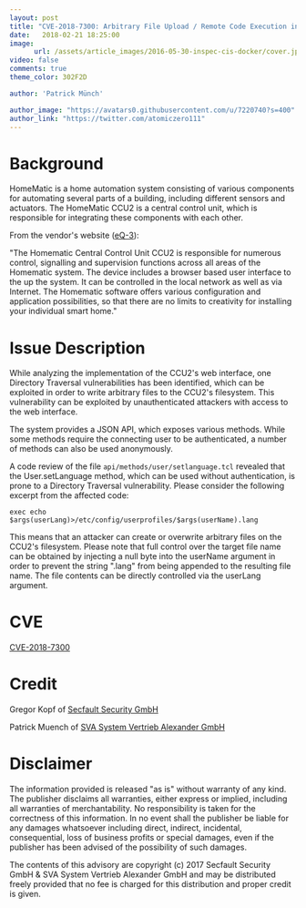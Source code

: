 ```yaml
---
layout: post
title: "CVE-2018-7300: Arbitrary File Upload / Remote Code Execution in HomeMatic CCU2"
date:   2018-02-21 18:25:00
image:
      url: /assets/article_images/2016-05-30-inspec-cis-docker/cover.jpeg
video: false
comments: true
theme_color: 302F2D

author: 'Patrick Münch'

author_image: "https://avatars0.githubusercontent.com/u/7220740?s=400"
author_link: "https://twitter.com/atomiczero111"
---
```


# Background

HomeMatic is a home automation system consisting of various components for automating several parts of a building, including different sensors and actuators. The HomeMatic CCU2 is a central control unit, which is responsible for integrating these components with each other.

From the vendor's website ([eQ-3](http://www.eq-3.de/produkte/homematic/zentralen-und-gateways.html)):

"The Homematic Central Control Unit CCU2 is responsible for numerous control, signalling and supervision functions across all areas of the Homematic system. The device includes a browser based user interface to the up the system. It can be controlled in the local network as well as via Internet. The Homematic software offers various configuration and application possibilities, so that there are no limits to creativity for installing your individual smart home."

# Issue Description

While analyzing the implementation of the CCU2's web interface, one Directory Traversal vulnerabilities has been identified, which can be exploited in order to write arbitrary files to the CCU2's filesystem. This vulnerability can be exploited by unauthenticated attackers with access to the web interface.

The system provides a JSON API, which exposes various methods. While some methods require the connecting user to be authenticated, a number of methods can also be used anonymously.

A code review of the file `api/methods/user/setlanguage.tcl` revealed that the User.setLanguage method, which can be used without authentication, is prone to a Directory Traversal vulnerability. Please consider the following excerpt from the affected code:

```
exec echo $args(userLang)>/etc/config/userprofiles/$args(userName).lang
```

This means that an attacker can create or overwrite arbitrary files on the CCU2's filesystem. Please note that full control over the target file name can be obtained by injecting a null byte into the userName argument in order to prevent the string ".lang" from being appended to the resulting file name. The file contents can be directly controlled via the userLang argument.

# CVE

[CVE-2018-7300](https://cve.mitre.org/cgi-bin/cvename.cgi?name=CVE-2018-7300)

# Credit

Gregor Kopf of [Secfault Security GmbH](https://secfault-security.com)

Patrick Muench of [SVA System Vertrieb Alexander GmbH](https://www.sva.de)

# Disclaimer

The information provided is released "as is" without warranty of any kind. The publisher disclaims all warranties, either express or implied, including all warranties of merchantability. No responsibility is taken for the correctness of this information. In no event shall the publisher be liable for any damages whatsoever including direct, indirect, incidental, consequential, loss of business profits or special damages, even if the publisher has been advised of the possibility of such damages.

The contents of this advisory are copyright (c) 2017 Secfault Security GmbH & SVA System Vertrieb Alexander GmbH and may be distributed freely provided that no fee is charged for this distribution and proper credit is given.

